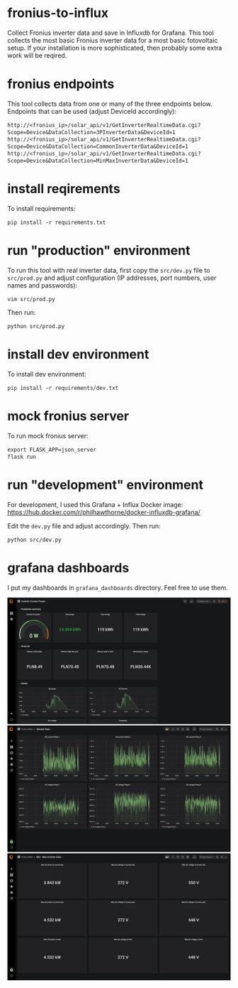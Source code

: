 # fronius-to-influx
Collect Fronius inverter data and save in Influxdb for Grafana. This tool collects the most basic Fronius inverter data for a most basic fotovoltaic setup. If your installation is more sophisticated, then probably some extra work will be reqired. 

# fronius endpoints
This tool collects data from one or many of the three endpoints below. Endpoints that can be used (adjust DeviceId accordingly): 

    http://<fronius_ip>/solar_api/v1/GetInverterRealtimeData.cgi?Scope=Device&DataCollection=3PInverterData&DeviceId=1
    http://<fronius_ip>/solar_api/v1/GetInverterRealtimeData.cgi?Scope=Device&DataCollection=CommonInverterData&DeviceId=1
    http://<fronius_ip>/solar_api/v1/GetInverterRealtimeData.cgi?Scope=Device&DataCollection=MinMaxInverterData&DeviceId=1

# install reqirements
To install requirements:

    pip install -r requirements.txt

# run "production" environment
To run this tool with real inverter data, first copy the `src/dev.py` file to `src/prod.py` and adjust configuration (IP addresses, port numbers, user names and passwords):

    vim src/prod.py 

Then run:

    python src/prod.py

# install dev environment
To install dev environment:

    pip install -r requirements/dev.txt

# mock fronius server
To run mock fronius server:

    export FLASK_APP=json_server
    flask run

# run "development" environment
For development, I used this Grafana + Influx Docker image: https://hub.docker.com/r/philhawthorne/docker-influxdb-grafana/

Edit the `dev.py` file and adjust accordingly. Then run:

    python src/dev.py

# grafana dashboards
I put my dashboards in `grafana_dashboards` directory. Feel free to use them.

![Screenshot](img/screenshot.png?raw=true "Screenshot")
![Screenshot2](img/screenshot2.png?raw=true "Screenshot2")
![Screenshot3](img/screenshot3.png?raw=true "Screenshot3")
